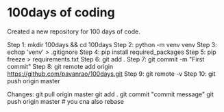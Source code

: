 # 100days of coding
Created a new repository for 100 days of code.

 Step  1: mkdir 100days && cd 100days
 Step  2: python -m venv venv
 Step  3: echop 'venv' > .gitignore
 Step  4: pip install required_packages
 Step  5: pip freeze > requirements.txt
 Step  6: git add .
 Step  7: git commit -m "First commit"
 Step  8: git remote add origin https://github.com/pavanrao/100days.git
 Step  9: git remote -v
 Step 10: git push origin master
 
 Changes: 
 git pull origin master
 git add .
 git commit "commit message"
 git push origin master # you cna also rebase
